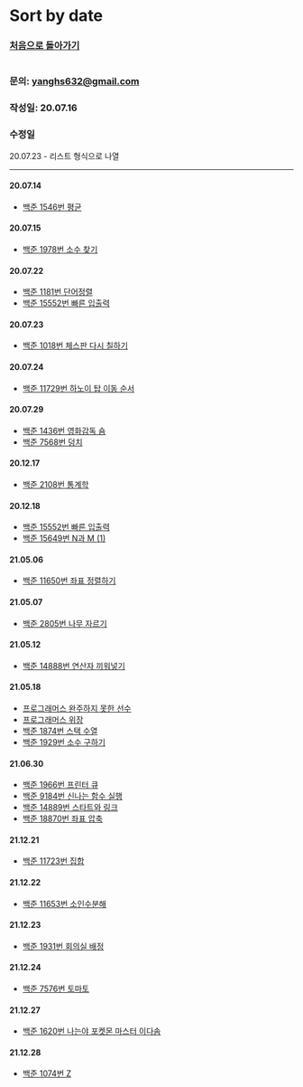 # Sort by date 

### [처음으로 돌아가기](README.md)
#
### 문의: yanghs632@gmail.com
### 작성일: 20.07.16
### 수정일
20.07.23 - 리스트 형식으로 나열

---
#### 20.07.14
- [백준 1546번 평균](solve/boj/1546번%20평균.md "1546번 평균")

#### 20.07.15
- [백준 1978번 소수 찾기](solve/boj/1978번%20소수%20찾기.md "1978번 소수 찾기") 

#### 20.07.22
- [백준 1181번 단어정렬](solve/boj/1181번%20단어정렬.md "1181번 단어정렬")
- [백준 15552번 빠른 입출력](solve/boj/15552번%20빠른%20입출력.md "15552번 빠른 입출력")

#### 20.07.23
- [백준 1018번 체스판 다시 칠하기](solve/boj/1018번%20체스판%20다시%20칠하기.md "1018번 체스판 다시 칠하기")

#### 20.07.24
- [백준 11729번 하노이 탑 이동 순서](solve/boj/11729번%20하노이%20탑%20이동%20순서.md "11729번 하노이 탑 이동 순서")

#### 20.07.29
- [백준 1436번 영화감독 숌](solve/boj/1436번%20영화감독%20숌.md "1436번 영화감독 숌")
- [백준 7568번 덩치](solve/boj/7568번%20덩치.md "7568번 덩치") 

#### 20.12.17
- [백준 2108번 통계학](solve/boj/2108번%20통계학.md "2018번 통계학")

#### 20.12.18
- [백준 15552번 빠른 입출력](solve/boj/15552번%20빠른%20입출력.md "15552번 빠른 입출력")
- [백준 15649번 N과 M (1)](solve/boj/15649번%20N과%20M%20(1).md "15649번 N과 M (1)")

#### 21.05.06
- [백준 11650번 좌표 정렬하기](solve/boj/11650번%20좌표%20정렬하기.md "11650번 좌표 정렬하기")

#### 21.05.07
- [백준 2805번 나무 자르기](solve/boj/2805번%20나무%20자르기.md "2805번 나무 자르기")

#### 21.05.12
- [백준 14888번 연산자 끼워넣기](solve/boj/14888번%20연산자%20끼워넣기.md "14888번 연산자 끼워넣기")

#### 21.05.18
- [프로그래머스 완주하지 못한 선수](solve/programmers/완주하지%20못한%20선수.md "완주하지 못한 선수")
- [프로그래머스 위장](solve/programmers/위장.md "위장")
- [백준 1874번 스택 수열](solve/boj/1874번%20스택%20수열.md "1874번 스택 수열")
- [백준 1929번 소수 구하기](solve/boj/1929번%20소수%20구하기.md "1929번 소수 구하기")

#### 21.06.30
- [백준 1966번 프린터 큐](solve/boj/1966번%20프린터%20큐.md "1966번 프린터 큐")
- [백준 9184번 신나는 함수 실행](solve/boj/9184번%20신나는%20함수%20실행.md "9184번 신나는 함수 실행")
- [백준 14889번 스타트와 링크](solve/boj/14889번%20스타트와%20링크.md "14889번 스타트와 링크")
- [백준 18870번 좌표 압축](solve/boj/18870번%20좌표%20압축.md "18870번 좌표 압축")
  
#### 21.12.21
- [백준 11723번 집합](solve/boj/11723번%20집합.md "11723번 집합")

#### 21.12.22
- [백준 11653번 소인수분해](solve/boj/11653번%20소인수분해.md "11653번 소인수분해")

#### 21.12.23
- [백준 1931번 회의실 배정](solve/boj/1931번%20회의실%20배정.md "1931번 회의실 배정")

#### 21.12.24
- [백준 7576번 토마토](solve/boj/7576번%20토마토.md "7576번 토마토")

#### 21.12.27
- [백준 1620번 나는야 포켓몬 마스터 이다솜](solve/boj/1620번%20나는야%20포켓몬%20마스터%20이다솜.md "1620번 나는야 포켓몬 마스터 이다솜")

#### 21.12.28
- [백준 1074번 Z](solve/boj/1074번%20Z.md "1074번 Z")
